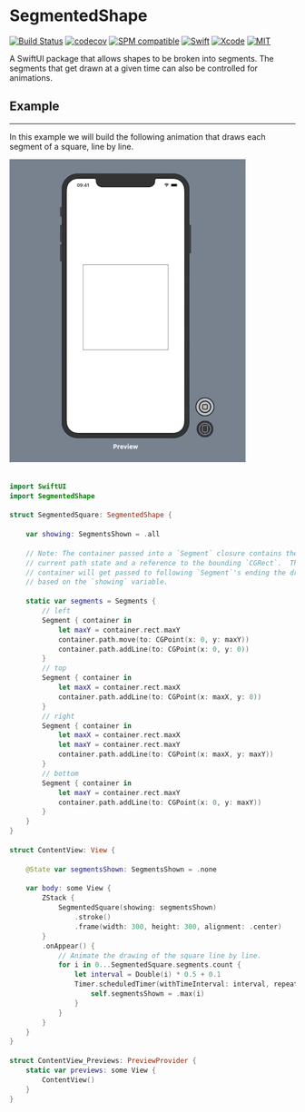 # SegmentedShape

[![Build Status](https://travis-ci.org/m-housh/SegmentedShape.svg?branch=master)](https://travis-ci.org/m-housh/SegmentedShape)
[![codecov](https://codecov.io/gh/m-housh/SegmentedShape/branch/master/graph/badge.svg)](https://codecov.io/gh/m-housh/SegmentedShape)
[![SPM compatible](https://img.shields.io/badge/SPM-Compatible-blueviolet.svg?style=flat)](https://swift.org/package-manager/)
[![Swift](https://img.shields.io/badge/iOS-13-orange.svg)](https://swift.org)
[![Xcode](https://img.shields.io/badge/Xcode-11-blue.svg)](https://developer.apple.com/xcode)
[![MIT](https://img.shields.io/badge/License-MIT-red.svg)](https://opensource.org/licenses/MIT)

A SwiftUI package that allows shapes to be broken into segments.  The segments that get drawn at a given time can also be controlled for animations.

## Example
-----------
In this example we will build the following animation that draws each segment of a square, line by line.

![](SegmentedSquareDrawing.gif)

```swift

import SwiftUI
import SegmentedShape

struct SegmentedSquare: SegmentedShape {

    var showing: SegmentsShown = .all

    // Note: The container passed into a `Segment` closure contains the
    // current path state and a reference to the bounding `CGRect`.  The same
    // container will get passed to following `Segment`'s ending the drawing
    // based on the `showing` variable.
    
    static var segments = Segments {
        // left
        Segment { container in
            let maxY = container.rect.maxY
            container.path.move(to: CGPoint(x: 0, y: maxY))
            container.path.addLine(to: CGPoint(x: 0, y: 0))
        }
        // top
        Segment { container in
            let maxX = container.rect.maxX
            container.path.addLine(to: CGPoint(x: maxX, y: 0))
        }
        // right
        Segment { container in
            let maxX = container.rect.maxX
            let maxY = container.rect.maxY
            container.path.addLine(to: CGPoint(x: maxX, y: maxY))
        }
        // bottom
        Segment { container in
            let maxY = container.rect.maxY
            container.path.addLine(to: CGPoint(x: 0, y: maxY))
        }
    }
}

struct ContentView: View {
    
    @State var segmentsShown: SegmentsShown = .none
        
    var body: some View {
        ZStack {
            SegmentedSquare(showing: segmentsShown)
                .stroke()
                .frame(width: 300, height: 300, alignment: .center)
        }
        .onAppear() {
            // Animate the drawing of the square line by line.
            for i in 0...SegmentedSquare.segments.count {
                let interval = Double(i) * 0.5 + 0.1
                Timer.scheduledTimer(withTimeInterval: interval, repeats: false) { _ in
                    self.segmentsShown = .max(i)
                }
            }
        }
    }
}

struct ContentView_Previews: PreviewProvider {
    static var previews: some View {
        ContentView()
    }
}

```

